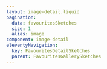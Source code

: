 ```yaml
---
layout: image-detail.liquid
pagination:
  data: favouritesSketches
  size: 1
  alias: image
component: image-detail
eleventyNavigation:
  key: FavouritesDetailSketches
  parent: FavouritesGallerySketches
---
```

